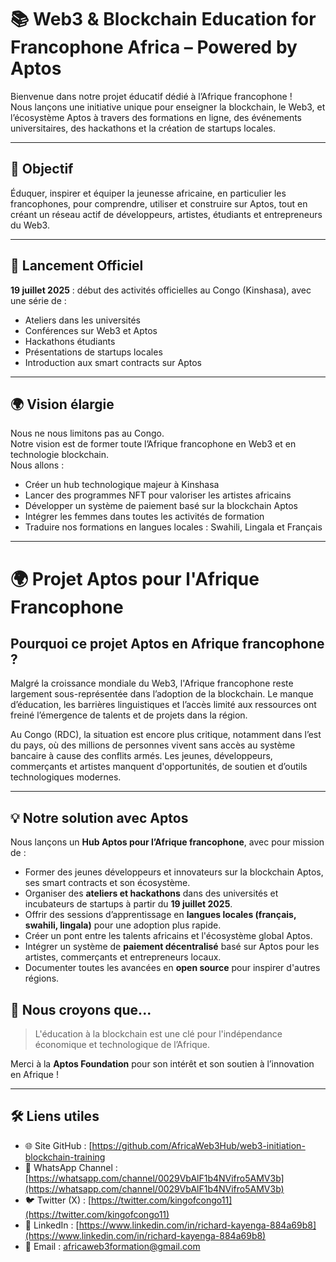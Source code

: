 # 📚 Web3 & Blockchain Education for Francophone Africa – Powered by Aptos

Bienvenue dans notre projet éducatif dédié à l’Afrique francophone !  
Nous lançons une initiative unique pour enseigner la blockchain, le Web3, et l’écosystème Aptos à travers des formations en ligne, des événements universitaires, des hackathons et la création de startups locales.

---

## 🚀 Objectif
Éduquer, inspirer et équiper la jeunesse africaine, en particulier les francophones, pour comprendre, utiliser et construire sur Aptos, tout en créant un réseau actif de développeurs, artistes, étudiants et entrepreneurs du Web3.

---

## 📆 Lancement Officiel
**19 juillet 2025** : début des activités officielles au Congo (Kinshasa), avec une série de :
- Ateliers dans les universités
- Conférences sur Web3 et Aptos
- Hackathons étudiants
- Présentations de startups locales
- Introduction aux smart contracts sur Aptos

---

## 🌍 Vision élargie

Nous ne nous limitons pas au Congo.  
Notre vision est de former toute l’Afrique francophone en Web3 et en technologie blockchain.  
Nous allons :
- Créer un hub technologique majeur à Kinshasa
- Lancer des programmes NFT pour valoriser les artistes africains
- Développer un système de paiement basé sur la blockchain Aptos
- Intégrer les femmes dans toutes les activités de formation
- Traduire nos formations en langues locales : Swahili, Lingala et Français

---

# 🌍 Projet Aptos pour l'Afrique Francophone

## Pourquoi ce projet Aptos en Afrique francophone ?

Malgré la croissance mondiale du Web3, l'Afrique francophone reste largement sous-représentée dans l’adoption de la blockchain. Le manque d’éducation, les barrières linguistiques et l’accès limité aux ressources ont freiné l’émergence de talents et de projets dans la région.

Au Congo (RDC), la situation est encore plus critique, notamment dans l’est du pays, où des millions de personnes vivent sans accès au système bancaire à cause des conflits armés. Les jeunes, développeurs, commerçants et artistes manquent d'opportunités, de soutien et d’outils technologiques modernes.

---

## 💡 Notre solution avec Aptos

Nous lançons un **Hub Aptos pour l’Afrique francophone**, avec pour mission de :

- Former des jeunes développeurs et innovateurs sur la blockchain Aptos, ses smart contracts et son écosystème.
- Organiser des **ateliers et hackathons** dans des universités et incubateurs de startups à partir du **19 juillet 2025**.
- Offrir des sessions d’apprentissage en **langues locales (français, swahili, lingala)** pour une adoption plus rapide.
- Créer un pont entre les talents africains et l'écosystème global Aptos.
- Intégrer un système de **paiement décentralisé** basé sur Aptos pour les artistes, commerçants et entrepreneurs locaux.
- Documenter toutes les avancées en **open source** pour inspirer d'autres régions.
## 🧠 Nous croyons que...

> L'éducation à la blockchain est une clé pour l'indépendance économique et technologique de l’Afrique.

Merci à la **Aptos Foundation** pour son intérêt et son soutien à l’innovation en Afrique !

---
## 🛠 Liens utiles

- 🌐 Site GitHub : [https://github.com/AfricaWeb3Hub/web3-initiation-blockchain-training
- 📱 WhatsApp Channel : [https://whatsapp.com/channel/0029VbAlF1b4NVifro5AMV3b](https://whatsapp.com/channel/0029VbAlF1b4NVifro5AMV3b)
- 🐦 Twitter (X) : [https://twitter.com/kingofcongo11](https://twitter.com/kingofcongo11)
- 💼 LinkedIn : [https://www.linkedin.com/in/richard-kayenga-884a69b8](https://www.linkedin.com/in/richard-kayenga-884a69b8)
- 📩 Email : africaweb3formation@gmail.com